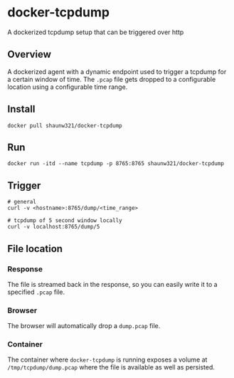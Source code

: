 # docker-tcpdump
A dockerized tcpdump setup that can be triggered over http

## Overview
A dockerized agent with a dynamic endpoint used to trigger a tcpdump for a certain window of time. The `.pcap` file gets dropped
to a configurable location using a configurable time range.

## Install
```
docker pull shaunw321/docker-tcpdump
```

## Run
```
docker run -itd --name tcpdump -p 8765:8765 shaunw321/docker-tcpdump
```

## Trigger
```
# general
curl -v <hostname>:8765/dump/<time_range>

# tcpdump of 5 second window locally
curl -v localhost:8765/dump/5
```

## File location

### Response
The file is streamed back in the response, so you can easily write it to a specified `.pcap` file.

### Browser
The browser will automatically drop a `dump.pcap` file.

### Container
The container where `docker-tcpdump` is running exposes a volume at `/tmp/tcpdump/dump.pcap` where the file is available as well
as persisted.
